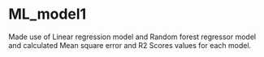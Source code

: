 # ML_model1
Made use of Linear regression model and Random forest regressor model and calculated Mean square error and R2 Scores values for each model.
